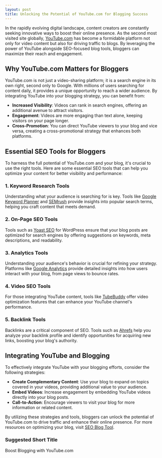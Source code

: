 ```yaml
---
layout: post
title: Unlocking the Potential of YouTube.com for Blogging Success
---
```



In the rapidly evolving digital landscape, content creators are constantly seeking innovative ways to boost their online presence. As the second most visited site globally, [YouTube.com](https://youtube.com) has become a formidable platform not only for video content but also for driving traffic to blogs. By leveraging the power of YouTube alongside SEO-focused blog tools, bloggers can maximize their reach and engagement.

## Why YouTube.com Matters for Bloggers

YouTube.com is not just a video-sharing platform; it is a search engine in its own right, second only to Google. With millions of users searching for content daily, it provides a unique opportunity to reach a wider audience. By integrating YouTube into your blogging strategy, you can benefit from:

- **Increased Visibility**: Videos can rank in search engines, offering an additional avenue to attract visitors.
- **Engagement**: Videos are more engaging than text alone, keeping visitors on your page longer.
- **Cross-Promotion**: You can direct YouTube viewers to your blog and vice versa, creating a cross-promotional strategy that enhances both platforms.

## Essential SEO Tools for Bloggers

To harness the full potential of YouTube.com and your blog, it's crucial to use the right tools. Here are some essential SEO tools that can help you optimize your content for better visibility and performance:

### 1. Keyword Research Tools

Understanding what your audience is searching for is key. Tools like [Google Keyword Planner](https://ads.google.com/home/tools/keyword-planner/) and [SEMrush](https://www.semrush.com/) provide insights into popular search terms, helping you craft content that meets demand.

### 2. On-Page SEO Tools

Tools such as [Yoast SEO](https://yoast.com/wordpress/plugins/seo/) for WordPress ensure that your blog posts are optimized for search engines by offering suggestions on keywords, meta descriptions, and readability.

### 3. Analytics Tools

Understanding your audience's behavior is crucial for refining your strategy. Platforms like [Google Analytics](https://analytics.google.com/) provide detailed insights into how users interact with your blog, from page views to bounce rates.

### 4. Video SEO Tools

For those integrating YouTube content, tools like [TubeBuddy](https://www.tubebuddy.com/) offer video optimization features that can enhance your YouTube channel's performance.

### 5. Backlink Tools

Backlinks are a critical component of SEO. Tools such as [Ahrefs](https://ahrefs.com/) help you analyze your backlink profile and identify opportunities for acquiring new links, boosting your blog's authority.

## Integrating YouTube and Blogging

To effectively integrate YouTube with your blogging efforts, consider the following strategies:

- **Create Complementary Content**: Use your blog to expand on topics covered in your videos, providing additional value to your audience.
- **Embed Videos**: Increase engagement by embedding YouTube videos directly into your blog posts.
- **Call-to-Action**: Encourage viewers to visit your blog for more information or related content.

By utilizing these strategies and tools, bloggers can unlock the potential of YouTube.com to drive traffic and enhance their online presence. For more resources on optimizing your blog, visit [SEO Blog Tool](https://seoblogtool.com/).

### Suggested Short Title

Boost Blogging with YouTube.com